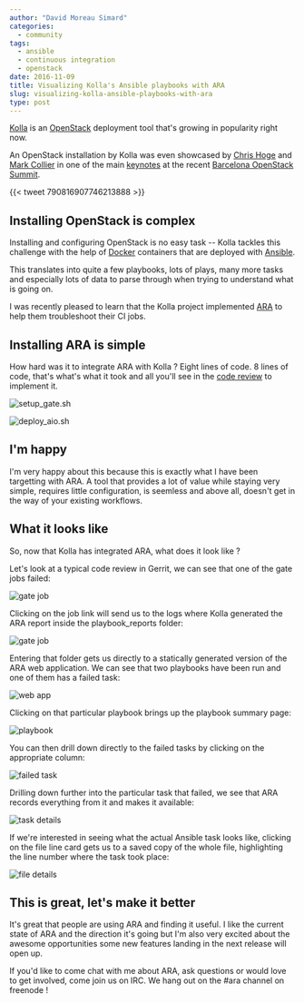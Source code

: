 ```yaml
---
author: "David Moreau Simard"
categories:
  - community
tags:
  - ansible
  - continuous integration
  - openstack
date: 2016-11-09
title: Visualizing Kolla's Ansible playbooks with ARA
slug: visualizing-kolla-ansible-playbooks-with-ara
type: post
---
```


[Kolla](https://github.com/openstack/kolla) is an [OpenStack](http://www.openstack.org/) deployment tool that's growing
in popularity right now.

An OpenStack installation by Kolla was even showcased by [Chris Hoge](https://twitter.com/hogepodge) and
[Mark Collier](https://twitter.com/sparkycollier) in one of the main [keynotes](https://www.youtube.com/watch?v=GGxzlLwt6WA&t=1325)
at the recent [Barcelona OpenStack Summit](https://www.openstack.org/summit/barcelona-2016/).

{{< tweet 790816907746213888 >}}

## Installing OpenStack is complex

Installing and configuring OpenStack is no easy task -- Kolla tackles this challenge with the help of [Docker](https://www.docker.com/)
containers that are deployed with [Ansible](https://www.ansible.com/).

This translates into quite a few playbooks, lots of plays, many more tasks and especially lots of data to parse through
when trying to understand what is going on.

I was recently pleased to learn that the Kolla project implemented [ARA](https://github.com/openstack/ara) to help them
troubleshoot their CI jobs.

## Installing ARA is simple

How hard was it to integrate ARA with Kolla ? Eight lines of code.
8 lines of code, that's what's what it took and all you'll see in the [code review](https://review.openstack.org/#/c/368345/)
to implement it.

![setup_gate.sh](kolla-1.png)

![deploy_aio.sh](kolla-2.png)

## I'm happy

I'm very happy about this because this is exactly what I have been targetting with ARA.
A tool that provides a lot of value while staying very simple, requires little configuration, is seemless and above all,
doesn't get in the way of your existing workflows.

## What it looks like

So, now that Kolla has integrated ARA, what does it look like ?

Let's look at a typical code review in Gerrit, we can see that one of the gate jobs failed:

![gate job](kolla-gate.png)

Clicking on the job link will send us to the logs where Kolla generated the ARA report inside the playbook_reports folder:

![gate job](kolla-logs.png)

Entering that folder gets us directly to a statically generated version of the ARA web application.
We can see that two playbooks have been run and one of them has a failed task:

![web app](kolla-webapp.png)

Clicking on that particular playbook brings up the playbook summary page:

![playbook](kolla-playbook.png)

You can then drill down directly to the failed tasks by clicking on the appropriate column:

![failed task](kolla-failed.png)

Drilling down further into the particular task that failed, we see that ARA records everything from it and makes it available:

![task details](kolla-task.png)

If we're interested in seeing what the actual Ansible task looks like, clicking on the file line card gets us to a saved
copy of the whole file, highlighting the line number where the task took place:

![file details](kolla-file.png)

## This is great, let's make it better

It's great that people are using ARA and finding it useful.
I like the current state of ARA and the direction it's going but I'm also very excited about the awesome opportunities
some new features landing in the next release will open up.

If you'd like to come chat with me about ARA, ask questions or would love to get involved, come join us on IRC.
We hang out on the #ara channel on freenode !
